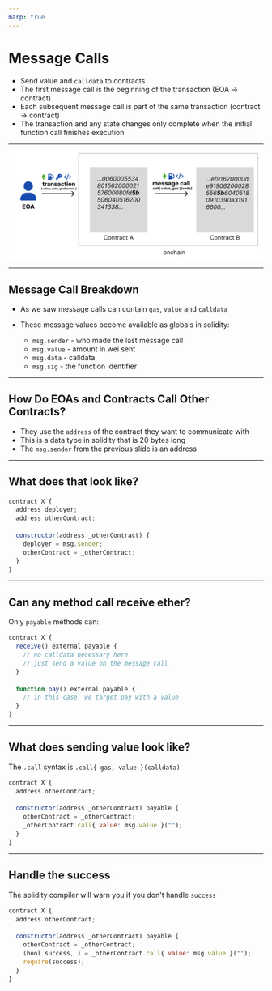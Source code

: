 ```yaml
---
marp: true
---
```


# Message Calls

- Send value and `calldata` to contracts
- The first message call is the beginning of the transaction (EOA -> contract)
- Each subsequent message call is part of the same transaction (contract -> contract)
- The transaction and any state changes only complete when the initial function call finishes execution

---

![message-call](imgs/message-call.png)

---

## Message Call Breakdown

- As we saw message calls can contain `gas`, `value` and `calldata`
- These message values become available as globals in solidity:

  - `msg.sender` - who made the last message call
  - `msg.value` - amount in wei sent
  - `msg.data` - calldata
  - `msg.sig` - the function identifier

---

## How Do EOAs and Contracts Call Other Contracts?

- They use the `address` of the contract they want to communicate with
- This is a data type in solidity that is 20 bytes long
- The `msg.sender` from the previous slide is an address

---

## What does that look like?

```js
contract X {
  address deployer;
  address otherContract;

  constructor(address _otherContract) {
    deployer = msg.sender;
    otherContract = _otherContract;
  }
}
```

---

## Can any method call receive ether?

Only `payable` methods can:

```js
contract X {
  receive() external payable {
    // no calldata necessary here
    // just send a value on the message call
  }

  function pay() external payable {
    // in this case, we target pay with a value
  }
}
```

---

## What does sending value look like?

The `.call` syntax is `.call{ gas, value }(calldata)`

```js
contract X {
  address otherContract;

  constructor(address _otherContract) payable {
    otherContract = _otherContract;
    _otherContract.call{ value: msg.value }("");
  }
}
```

---

## Handle the success

The solidity compiler will warn you if you don't handle `success`

```js
contract X {
  address otherContract;

  constructor(address _otherContract) payable {
    otherContract = _otherContract;
    (bool success, ) = _otherContract.call{ value: msg.value }("");
    require(success);
  }
}
```
